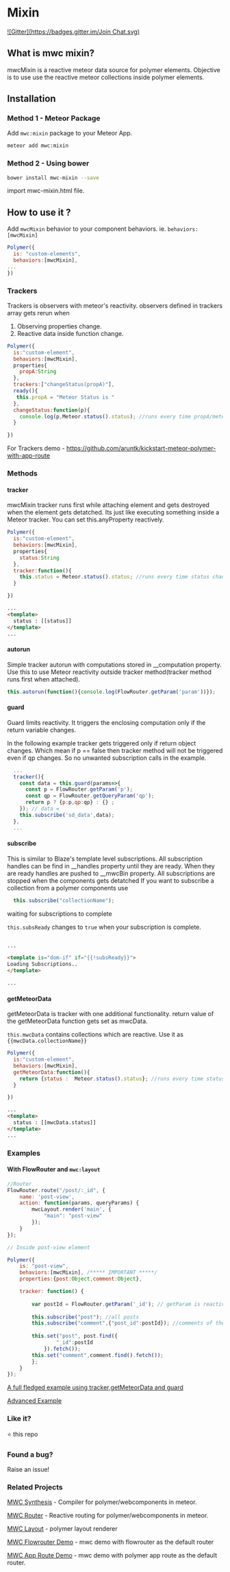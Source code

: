 <!--
  Title: Meteor Webcomponents Mixin, for Meteor Polymer integration
  Description: Mixin for polymer/webcomponents in meteor.
  -->
# Mixin

[![Gitter](https://badges.gitter.im/Join Chat.svg)](https://gitter.im/aruntk/meteorwebcomponents?utm_source=badge&utm_medium=badge&utm_campaign=pr-badge&utm_content=badge)

## What is mwc mixin?

mwcMixin is a reactive meteor data source for polymer elements. Objective is to use use the reactive meteor collections inside polymer elements.


## Installation

### Method 1 - Meteor Package
Add `mwc:mixin` package to your Meteor App.

```sh
meteor add mwc:mixin
```

### Method 2 - Using bower

```sh
bower install mwc-mixin --save
```
import mwc-mixin.html file.


## How to use it ?

Add `mwcMixin` behavior to your component behaviors. ie. `behaviors:[mwcMixin]`

```js
Polymer({
  is: "custom-elements",
  behaviors:[mwcMixin],
...
})
```

### Trackers

Trackers is observers with meteor's reactivity.
observers defined in trackers array gets rerun when 
1. Observing properties change.
2. Reactive data inside function change.

```js
Polymer({
  is:"custom-element",
  behaviors:[mwcMixin],
  properties{
    propA:String
  },
  trackers:["changeStatus(propA)"],
  ready(){
   this.propA = "Meteor Status is "
  },
  changeStatus:function(p){
    console.log(p,Meteor.status().status); //runs every time propA/meteor status changes.
  }

})
```
For Trackers demo - https://github.com/aruntk/kickstart-meteor-polymer-with-app-route

### Methods

#### tracker

mwcMixin tracker runs first while attaching element and gets destroyed when the element gets detatched. Its just like executing something inside a Meteor tracker. You can set this.anyProperty reactively.

```js
Polymer({
  is:"custom-element",
  behaviors:[mwcMixin],
  properties{
    status:String
  },
  tracker:function(){
    this.status = Meteor.status().status; //runs every time status changes.
  }

})
```
```html
...
<template>
  status : [[status]]
</template>
...
```


#### autorun

Simple tracker autorun with computations stored in __computation property. Use this to use Meteor reactivity outside tracker method(tracker method runs first when attached).

```js
this.autorun(function(){console.log(FlowRouter.getParam('param'))});
```
#### guard

Guard limits reactivity. It triggers the enclosing computation only if the return variable changes.

In the following example tracker gets triggered only if return object changes. Which mean if p == false then tracker method will not be triggered even if qp changes. So no unwanted subscription calls in the example.
  
```js
  ...
  tracker(){
    const data = this.guard(params=>{
      const p = FlowRouter.getParam('p');
      const qp = FlowRouter.getQueryParam('qp');
      return p ? {p:p,qp:qp} : {} ;
    }); // data = 
    this.subscribe('sd_data',data);
  },
  ...
```

#### subscribe

This is similar to Blaze's template level subscriptions.
All subscription handles can be find in __handles property until they are ready. When they are ready handles are pushed to __mwcBin property.
All subscriptions are stopped when the components gets detatched
If you want to subscribe a collection from a polymer components use
```js
  this.subscribe("collectionName"); 
```

waiting for subscriptions to complete

`this.subsReady` changes to `true` when your subscription is complete.

```html

...

<template is="dom-if" if="{{!subsReady}}">
Loading Subscriptions..
</template>

...

```


#### getMeteorData

getMeteorData is tracker with one additional functionality. return value of the getMeteorData function gets set as mwcData. 

`this.mwcData` contains collections which are reactive. Use it as
`{{mwcData.collectionName}}`

```js
Polymer({
  is:"custom-element",
  behaviors:[mwcMixin],
  getMeteorData:function(){
    return {status :  Meteor.status().status}; //runs every time status changes.
  }

})

```
```html
...
<template>
  status : [[mwcData.status]]
</template>
...
```


### Examples

#### With FlowRouter and `mwc:layout`

```js
//Router
FlowRouter.route("/post/:_id", {
    name: 'post-view',
    action: function(params, queryParams) {
        mwcLayout.render('main', {
            "main": "post-view"
        });
    }
});

// Inside post-view element

Polymer({
    is: "post-view",
    behaviors:[mwcMixin], /***** IMPORTANT *****/
    properties:{post:Object,comment:Object},

    tracker: function() {
        
        var postId = FlowRouter.getParam('_id'); // getParam is reactive.
        
        this.subscribe("post"); //all posts
        this.subscribe("comment",{"post_id":postId}); //comments of the current post only.
        
        this.set("post", post.find({
                "_id":postId
            }).fetch());
        this.set("comment",comment.find().fetch());
        };
    }
});

```
[A full fledged example using tracker,getMeteorData and guard](https://jsfiddle.net/cy11v4y7/4/)

[Advanced Example](https://github.com/HedCET/TorrentAlert)

### Like it?

:star: this repo

### Found a bug?

Raise an issue!

### Related Projects

[MWC Synthesis](https://github.com/meteorwebcomponents/synthesis) - Compiler for polymer/webcomponents in meteor.

[MWC Router](https://github.com/meteorwebcomponents/router) - Reactive routing for polymer/webcomponents in meteor.

[MWC Layout](https://github.com/meteorwebcomponents/layout) - polymer layout renderer

[MWC Flowrouter Demo](https://github.com/aruntk/kickstart-meteor-polymer) - mwc demo with flowrouter as the default router

[MWC App Route Demo](https://github.com/aruntk/kickstart-meteor-polymer-with-app-route) - mwc demo with polymer app route as the default router.

